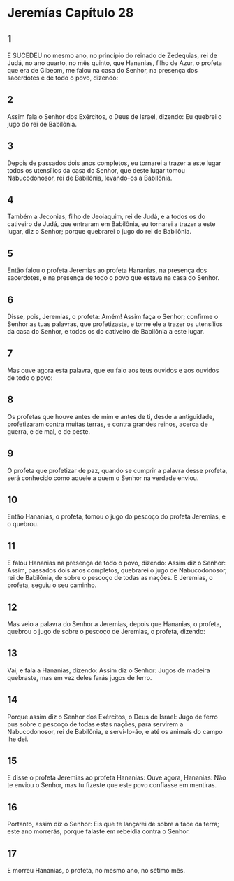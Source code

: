 # Jeremías Capítulo 28

## 1
E SUCEDEU no mesmo ano, no princípio do reinado de Zedequias, rei de Judá, no ano quarto, no mês quinto, que Hananias, filho de Azur, o profeta que era de Gibeom, me falou na casa do Senhor, na presença dos sacerdotes e de todo o povo, dizendo:

## 2
Assim fala o Senhor dos Exércitos, o Deus de Israel, dizendo: Eu quebrei o jugo do rei de Babilônia.

## 3
Depois de passados dois anos completos, eu tornarei a trazer a este lugar todos os utensílios da casa do Senhor, que deste lugar tomou Nabucodonosor, rei de Babilônia, levando-os a Babilônia.

## 4
Também a Jeconias, filho de Jeoiaquim, rei de Judá, e a todos os do cativeiro de Judá, que entraram em Babilônia, eu tornarei a trazer a este lugar, diz o Senhor; porque quebrarei o jugo do rei de Babilônia.

## 5
Então falou o profeta Jeremias ao profeta Hananias, na presença dos sacerdotes, e na presença de todo o povo que estava na casa do Senhor.

## 6
Disse, pois, Jeremias, o profeta: Amém! Assim faça o Senhor; confirme o Senhor as tuas palavras, que profetizaste, e torne ele a trazer os utensílios da casa do Senhor, e todos os do cativeiro de Babilônia a este lugar.

## 7
Mas ouve agora esta palavra, que eu falo aos teus ouvidos e aos ouvidos de todo o povo:

## 8
Os profetas que houve antes de mim e antes de ti, desde a antiguidade, profetizaram contra muitas terras, e contra grandes reinos, acerca de guerra, e de mal, e de peste.

## 9
O profeta que profetizar de paz, quando se cumprir a palavra desse profeta, será conhecido como aquele a quem o Senhor na verdade enviou.

## 10
Então Hananias, o profeta, tomou o jugo do pescoço do profeta Jeremias, e o quebrou.

## 11
E falou Hananias na presença de todo o povo, dizendo: Assim diz o Senhor: Assim, passados dois anos completos, quebrarei o jugo de Nabucodonosor, rei de Babilônia, de sobre o pescoço de todas as nações. E Jeremias, o profeta, seguiu o seu caminho.

## 12
Mas veio a palavra do Senhor a Jeremias, depois que Hananias, o profeta, quebrou o jugo de sobre o pescoço de Jeremias, o profeta, dizendo:

## 13
Vai, e fala a Hananias, dizendo: Assim diz o Senhor: Jugos de madeira quebraste, mas em vez deles farás jugos de ferro.

## 14
Porque assim diz o Senhor dos Exércitos, o Deus de Israel: Jugo de ferro pus sobre o pescoço de todas estas nações, para servirem a Nabucodonosor, rei de Babilônia, e servi-lo-ão, e até os animais do campo lhe dei.

## 15
E disse o profeta Jeremias ao profeta Hananias: Ouve agora, Hananias: Não te enviou o Senhor, mas tu fizeste que este povo confiasse em mentiras.

## 16
Portanto, assim diz o Senhor: Eis que te lançarei de sobre a face da terra; este ano morrerás, porque falaste em rebeldia contra o Senhor.

## 17
E morreu Hananias, o profeta, no mesmo ano, no sétimo mês.

